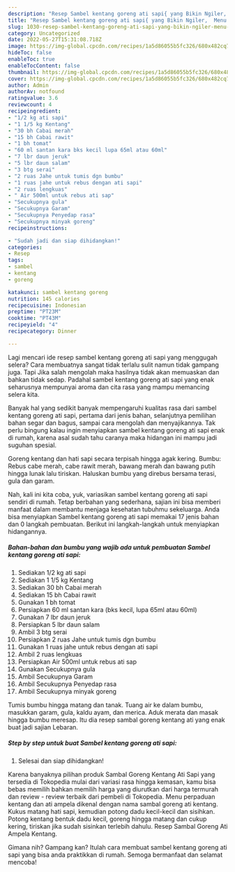 ```yaml
---
description: "Resep Sambel kentang goreng ati sapi{ yang Bikin Ngiler,  Menu Buat lebaran"
title: "Resep Sambel kentang goreng ati sapi{ yang Bikin Ngiler,  Menu Buat lebaran"
slug: 1030-resep-sambel-kentang-goreng-ati-sapi-yang-bikin-ngiler-menu-buat-lebaran
category: Uncategorized
date: 2022-05-27T15:31:08.718Z
image: https://img-global.cpcdn.com/recipes/1a5d86055b5fc326/680x482cq70/sambel-kentang-goreng-ati-sapi-foto-resep-utama.jpg
hideToc: false
enableToc: true
enableTocContent: false
thumbnail: https://img-global.cpcdn.com/recipes/1a5d86055b5fc326/680x482cq70/sambel-kentang-goreng-ati-sapi-foto-resep-utama.jpg
cover: https://img-global.cpcdn.com/recipes/1a5d86055b5fc326/680x482cq70/sambel-kentang-goreng-ati-sapi-foto-resep-utama.jpg
author: Admin
authorAv: notfound
ratingvalue: 3.6
reviewcount: 4
recipeingredient:
- "1/2 kg ati sapi"
- "1 1/5 kg Kentang"
- "30 bh Cabai merah"
- "15 bh Cabai rawit"
- "1 bh tomat"
- "60 ml santan kara bks kecil lupa 65ml atau 60ml"
- "7 lbr daun jeruk"
- "5 lbr daun salam"
- "3 btg serai"
- "2 ruas Jahe untuk tumis dgn bumbu"
- "1 ruas jahe untuk rebus dengan ati sapi"
- "2 ruas lengkuas"
- " Air 500ml untuk rebus ati sap"
- "Secukupnya gula"
- "Secukupnya Garam"
- "Secukupnya Penyedap rasa"
- "Secukupnya minyak goreng"
recipeinstructions:

- "Sudah jadi dan siap dihidangkan!"
categories:
- Resep
tags:
- sambel
- kentang
- goreng

katakunci: sambel kentang goreng 
nutrition: 145 calories
recipecuisine: Indonesian
preptime: "PT23M"
cooktime: "PT43M"
recipeyield: "4"
recipecategory: Dinner

---
```



Lagi mencari ide resep sambel kentang goreng ati sapi yang menggugah selera? Cara membuatnya sangat tidak terlalu sulit namun tidak gampang juga. Tapi Jika salah mengolah maka hasilnya tidak akan memuaskan dan bahkan tidak sedap. Padahal sambel kentang goreng ati sapi yang enak seharusnya mempunyai aroma dan cita rasa yang mampu memancing selera kita.


Banyak hal yang sedikit banyak mempengaruhi kualitas rasa dari sambel kentang goreng ati sapi, pertama dari jenis bahan, selanjutnya pemilihan bahan segar dan bagus, sampai cara mengolah dan menyajikannya. Tak perlu bingung kalau ingin menyiapkan sambel kentang goreng ati sapi enak di rumah, karena asal sudah tahu caranya maka hidangan ini mampu jadi suguhan spesial.

Goreng kentang dan hati sapi secara terpisah hingga agak kering. Bumbu: Rebus cabe merah, cabe rawit merah, bawang merah dan bawang putih hingga lunak lalu tiriskan. Haluskan bumbu yang direbus bersama terasi, gula dan garam.


Nah, kali ini kita coba, yuk, variasikan sambel kentang goreng ati sapi sendiri di rumah. Tetap berbahan yang sederhana, sajian ini bisa memberi manfaat dalam membantu menjaga kesehatan tubuhmu sekeluarga. Anda bisa menyiapkan Sambel kentang goreng ati sapi memakai 17 jenis bahan dan 0 langkah pembuatan. Berikut ini langkah-langkah untuk menyiapkan hidangannya.

<!--inarticleads1-->

##### Bahan-bahan dan bumbu yang wajib ada untuk pembuatan Sambel kentang goreng ati sapi:

1. Sediakan 1/2 kg ati sapi
1. Sediakan 1 1/5 kg Kentang
1. Sediakan 30 bh Cabai merah
1. Sediakan 15 bh Cabai rawit
1. Gunakan 1 bh tomat
1. Persiapkan 60 ml santan kara (bks kecil, lupa 65ml atau 60ml)
1. Gunakan 7 lbr daun jeruk
1. Persiapkan 5 lbr daun salam
1. Ambil 3 btg serai
1. Persiapkan 2 ruas Jahe untuk tumis dgn bumbu
1. Gunakan 1 ruas jahe untuk rebus dengan ati sapi
1. Ambil 2 ruas lengkuas
1. Persiapkan  Air 500ml untuk rebus ati sap
1. Gunakan Secukupnya gula
1. Ambil Secukupnya Garam
1. Ambil Secukupnya Penyedap rasa
1. Ambil Secukupnya minyak goreng


Tumis bumbu hingga matang dan tanak. Tuang air ke dalam bumbu, masukkan garam, gula, kaldu ayam, dan merica. Aduk merata dan masak hingga bumbu meresap. Itu dia resep sambal goreng kentang ati yang enak buat jadi sajian Lebaran. 

<!--inarticleads2-->

##### Step by step untuk buat Sambel kentang goreng ati sapi:


1. Selesai dan siap dihidangkan!

Karena banyaknya pilihan produk Sambal Goreng Kentang Ati Sapi yang tersedia di Tokopedia mulai dari variasi rasa hingga kemasan, kamu bisa bebas memilih bahkan memilih harga yang diurutkan dari harga termurah dan review - review terbaik dari pembeli di Tokopedia. Menu perpaduan kentang dan ati ampela dikenal dengan nama sambal goreng ati kentang. Kukus matang hati sapi, kemudian potong dadu kecil-kecil dan sisihkan. Potong kentang bentuk dadu kecil, goreng hingga matang dan cukup kering, tiriskan jika sudah sisinkan terlebih dahulu. Resep Sambal Goreng Ati Ampela Kentang. 

Gimana nih? Gampang kan? Itulah cara membuat sambel kentang goreng ati sapi yang bisa anda praktikkan di rumah. Semoga bermanfaat dan selamat mencoba!
